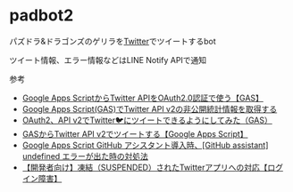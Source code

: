# padbot2

パズドラ&ドラゴンズのゲリラを[Twitter](https://twitter.com/bot20120220)でツイートするbot

ツイート情報、エラー情報などはLINE Notify APIで通知

参考
- [Google Apps ScriptからTwitter APIをOAuth2.0認証で使う【GAS】](https://officeforest.org/wp/2023/01/14/google-apps-script%E3%81%8B%E3%82%89twitter-api%E3%82%92oauth2-0%E8%AA%8D%E8%A8%BC%E3%81%A7%E4%BD%BF%E3%81%86/)
- [Google Apps Script(GAS)でTwitter API v2の非公開統計情報を取得する](https://zenn.dev/rikei_ocojo/articles/gas-twitter-non-public-metrics)
- [OAuth2、API v2でTwitter🐦にツイートできるようにしてみた（GAS）](https://qiita.com/yuzinet/items/ae4b9ca2b5cd989de435)
- [GASからTwitter API v2でツイートする【Google Apps Script】](https://prtn-life.com/blog/gas-twitter-api#toc14)
- [Google Apps Script GitHub アシスタント導入時、[GitHub assistant] undefined エラーが出た時の対処法](https://qiita.com/ryotab22/items/677ab0cd1611062b8ae8)
- [【開発者向け】凍結（SUSPENDED）されたTwitterアプリへの対応【ログイン障害】](https://note.com/game_i/n/n98d3f9d4ee27)
